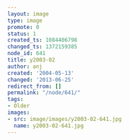 ```yaml
---
layout: image
type: image
promote: 0
status: 1
created_ts: 1084406798
changed_ts: 1372159385
node_id: 641
title: y2003-02
author: anj
created: '2004-05-13'
changed: '2013-06-25'
redirect_from: []
permalink: "/node/641/"
tags:
- Older
images:
- src: image/images/y2003-02-641.jpg
  name: y2003-02-641.jpg
---
```


